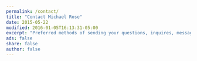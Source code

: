 ```yaml
---
permalink: /contact/
title: "Contact Michael Rose"
date: 2015-05-22
modified: 2016-01-05T16:13:31-05:00
excerpt: "Preferred methods of sending your questions, inquires, messages, and love letters to me."
ads: false
share: false
author: false
---
```

